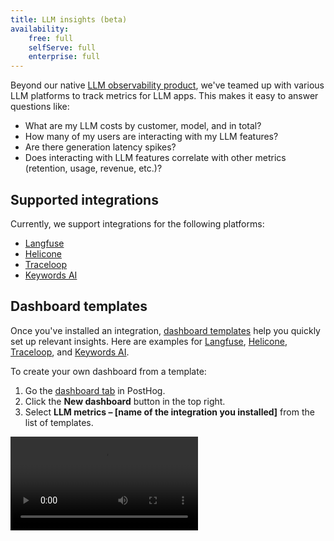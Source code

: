 ```yaml
---
title: LLM insights (beta)
availability:
    free: full
    selfServe: full
    enterprise: full
---
```


Beyond our native [LLM observability product](/docs/ai-engineering/observability), we've teamed up with various LLM platforms to track metrics for LLM apps. This makes it easy to answer questions like:

- What are my LLM costs by customer, model, and in total?
- How many of my users are interacting with my LLM features?
- Are there generation latency spikes?
- Does interacting with LLM features correlate with other metrics (retention, usage, revenue, etc.)?

## Supported integrations

Currently, we support integrations for the following platforms:

- [Langfuse](/docs/ai-engineering/langfuse-posthog)
- [Helicone](/docs/ai-engineering/helicone-posthog) 
- [Traceloop](/docs/ai-engineering/traceloop-posthog)
- [Keywords AI](/docs/ai-engineering/keywords-ai-posthog)

## Dashboard templates

Once you've installed an integration, [dashboard templates](/docs/product-analytics/dashboards) help you quickly set up relevant insights. Here are examples for [Langfuse](https://eu.posthog.com/shared/HPOaK5zNVkP062nQJQJoooXe61l15w), [Helicone](https://us.posthog.com/shared/6_Qa74au0RhxERZ3wW9g87oxWlFxNA), [Traceloop](https://us.posthog.com/shared/tpX9kUd5BbGkdjxQE8YhCskNuYA7Jw), and [Keywords AI](https://us.posthog.com/shared/p1AymhS7EEm97nZOGA8nWmsdshhzYA).

To create your own dashboard from a template:

1. Go the [dashboard tab](https://us.posthog.com/dashboard) in PostHog.
2. Click the **New dashboard** button in the top right.
3. Select **LLM metrics – [name of the integration you installed]** from the list of templates.

![How to create an LLM analytics dashboard using the template](https://res.cloudinary.com/dmukukwp6/video/upload/v1713967763/posthog.com/contents/docs/langfuse-dash.mp4)
